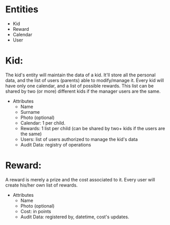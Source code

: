 # Entities
* Kid
* Reward
* Calendar
* User

# Kid:
  The kid's entity will maintain the data of a kid. 
  It'll store all the personal data, and the list of users (parents) able to modify/manage it.
  Every kid will have only one calendar, and a list of possible rewards. 
  This list can be shared by two (or more) different kids if the manager users are the same.
* Attributes
  * Name
  * Surname
  * Photo (optional)
  * Calendar: 1 per child.
  * Rewards: 1 list per child (can be shared by two+ kids if the users are the same)
  * Users: list of users authorized to manage the kid's data
  * Audit Data: registry of operations 

# Reward:
  A reward is merely a prize and the cost associated to it. 
  Every user will create his/her own list of rewards. 
* Attributes
  * Name
  * Photo (optional)
  * Cost: in points
  * Audit Data: registered by, datetime, cost's updates.
